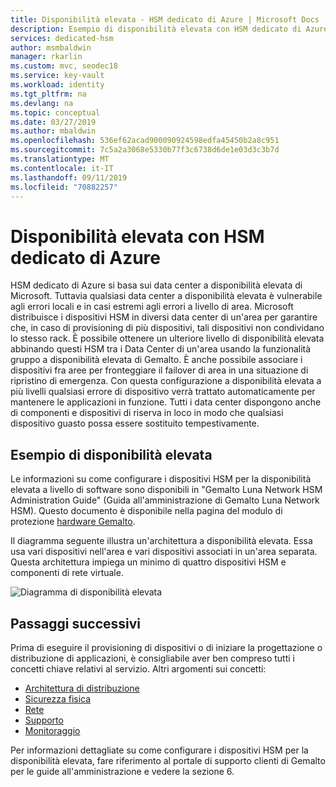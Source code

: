 ```yaml
---
title: Disponibilità elevata - HSM dedicato di Azure | Microsoft Docs
description: Esempio di disponibilità elevata con HSM dedicato di Azure e considerazioni di base
services: dedicated-hsm
author: msmbaldwin
manager: rkarlin
ms.custom: mvc, seodec18
ms.service: key-vault
ms.workload: identity
ms.tgt_pltfrm: na
ms.devlang: na
ms.topic: conceptual
ms.date: 03/27/2019
ms.author: mbaldwin
ms.openlocfilehash: 536ef62acad900090924598edfa45450b2a8c951
ms.sourcegitcommit: 7c5a2a3068e5330b77f3c6738d6de1e03d3c3b7d
ms.translationtype: MT
ms.contentlocale: it-IT
ms.lasthandoff: 09/11/2019
ms.locfileid: "70882257"
---
```

# <a name="azure-dedicated-hsm-high-availability"></a>Disponibilità elevata con HSM dedicato di Azure

HSM dedicato di Azure si basa sui data center a disponibilità elevata di Microsoft. Tuttavia qualsiasi data center a disponibilità elevata è vulnerabile agli errori locali e in casi estremi agli errori a livello di area. Microsoft distribuisce i dispositivi HSM in diversi data center di un'area per garantire che, in caso di provisioning di più dispositivi, tali dispositivi non condividano lo stesso rack. È possibile ottenere un ulteriore livello di disponibilità elevata abbinando questi HSM tra i Data Center di un'area usando la funzionalità gruppo a disponibilità elevata di Gemalto. È anche possibile associare i dispositivi fra aree per fronteggiare il failover di area in una situazione di ripristino di emergenza. Con questa configurazione a disponibilità elevata a più livelli qualsiasi errore di dispositivo verrà trattato automaticamente per mantenere le applicazioni in funzione. Tutti i data center dispongono anche di componenti e dispositivi di riserva in loco in modo che qualsiasi dispositivo guasto possa essere sostituito tempestivamente.

## <a name="high-availability-example"></a>Esempio di disponibilità elevata

Le informazioni su come configurare i dispositivi HSM per la disponibilità elevata a livello di software sono disponibili in "Gemalto Luna Network HSM Administration Guide" (Guida all'amministrazione di Gemalto Luna Network HSM). Questo documento è disponibile nella pagina del modulo di protezione [hardware Gemalto](https://safenet.gemalto.com/data-encryption/hardware-security-modules-hsms/safenet-network-hsm/).

Il diagramma seguente illustra un'architettura a disponibilità elevata. Essa usa vari dispositivi nell'area e vari dispositivi associati in un'area separata. Questa architettura impiega un minimo di quattro dispositivi HSM e componenti di rete virtuale.

![Diagramma di disponibilità elevata](media/high-availability/high-availability.png)

## <a name="next-steps"></a>Passaggi successivi

Prima di eseguire il provisioning di dispositivi o di iniziare la progettazione o distribuzione di applicazioni, è consigliabile aver ben compreso tutti i concetti chiave relativi al servizio.
Altri argomenti sui concetti:

* [Architettura di distribuzione](deployment-architecture.md)
* [Sicurezza fisica](physical-security.md)
* [Rete](networking.md)
* [Supporto](supportability.md)
* [Monitoraggio](monitoring.md)

Per informazioni dettagliate su come configurare i dispositivi HSM per la disponibilità elevata, fare riferimento al portale di supporto clienti di Gemalto per le guide all'amministrazione e vedere la sezione 6.
